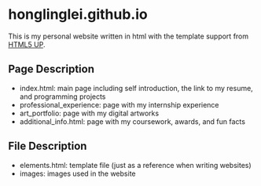 # honglinglei.github.io
This is my personal website written in html with the template support from [HTML5 UP](https://html5up.net/).

## Page Description
- index.html: main page including self introduction, the link to my resume, and programming projects
- professional_experience: page with my internship experience
- art_portfolio: page with my digital artworks
- additional_info.html: page with my coursework, awards, and fun facts

## File Description
- elements.html: template file (just as a reference when writing websites)
- images: images used in the website
